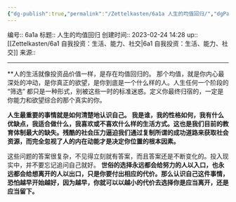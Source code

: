 ```yaml
---
{"dg-publish":true,"permalink":"/Zettelkasten/6a1a 人生的均值回归/","dgPassFrontmatter":true}
---
```


编号:: 6a1a
标题:: 人生的均值回归
创建时间:: 2023-02-24 14:28
up:: [[Zettelkasten/6a1 自我投资：生活、能力、社交\|6a1 自我投资：生活、能力、社交]]
来源:: 

---
**人的生活就像投资品价值一样，是存在均值回归的。
那个均值，就是你内心最深处的冲动，是你真正的欲望，是你到底是一个什么样的人。人生任何一个阶段的 “筛选” 都只是一种形式，别被这些一时的标准迷惑。定义你最终归宿的，一定是你能力和欲望综合的那个真实的你。

**人生最重要的事情就是如何清楚地认识自己。
我是谁，我的性格如何，我有什么优缺点，我适合做什么，我喜欢或不喜欢什么样的生活方式。这也是我们目前的教育体制最大的缺失。残酷的社会压力逼迫我们通过复制所谓的成功道路来获取社会资源，而完全忽视了人的内在动能才是决定你位置的根本因素。**

这些问题的答案很复杂，不见得立刻就有答案，而且答案还是不断变化的。投入现实中，并不要忘记追问自己就好。
**世俗的选择永远都会给努力的人以入口，也永远都会给想离开的人以出口，只是你要付出相应的代价。那么认识自己这件事情，恐怕越早开始越好，因为越早，你就可以以越小的代价去选择你是应当离开，还是应当留下。**


